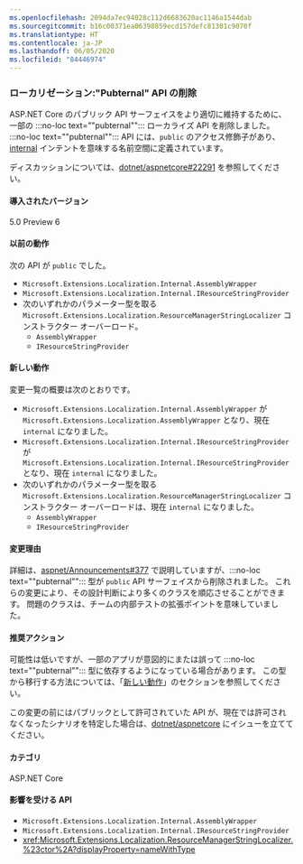 ```yaml
---
ms.openlocfilehash: 2094da7ec94028c112d6683620ac1146a1544dab
ms.sourcegitcommit: b16c00371ea06398859ecd157defc81301c9070f
ms.translationtype: HT
ms.contentlocale: ja-JP
ms.lasthandoff: 06/05/2020
ms.locfileid: "84446974"
---
```

### <a name="localization-pubternal-apis-removed"></a>ローカリゼーション:"Pubternal" API の削除

ASP.NET Core のパブリック API サーフェイスをより適切に維持するために、一部の :::no-loc text="\"pubternal\""::: ローカライズ API を削除しました。 :::no-loc text="\"pubternal\""::: API には、`public` のアクセス修飾子があり、[internal](/dotnet/csharp/language-reference/keywords/internal) インテントを意味する名前空間に定義されています。

ディスカッションについては、[dotnet/aspnetcore#22291](https://github.com/dotnet/aspnetcore/issues/22291) を参照してください。

#### <a name="version-introduced"></a>導入されたバージョン

5.0 Preview 6

#### <a name="old-behavior"></a>以前の動作

次の API が `public` でした。

- `Microsoft.Extensions.Localization.Internal.AssemblyWrapper`
- `Microsoft.Extensions.Localization.Internal.IResourceStringProvider`
- 次のいずれかのパラメーター型を取る `Microsoft.Extensions.Localization.ResourceManagerStringLocalizer` コンストラクター オーバーロード。
  - `AssemblyWrapper`
  - `IResourceStringProvider`

#### <a name="new-behavior"></a>新しい動作

変更一覧の概要は次のとおりです。

- `Microsoft.Extensions.Localization.Internal.AssemblyWrapper` が `Microsoft.Extensions.Localization.AssemblyWrapper` となり、現在 `internal` になりました。
- `Microsoft.Extensions.Localization.Internal.IResourceStringProvider` が `Microsoft.Extensions.Localization.Internal.IResourceStringProvider` となり、現在 `internal` になりました。
- 次のいずれかのパラメーター型を取る `Microsoft.Extensions.Localization.ResourceManagerStringLocalizer` コンストラクター オーバーロードは、現在 `internal` になりました。
  - `AssemblyWrapper`
  - `IResourceStringProvider`

#### <a name="reason-for-change"></a>変更理由

詳細は、[aspnet/Announcements#377](https://github.com/aspnet/Announcements/issues/377#issue-473651882) で説明していますが、:::no-loc text="\"pubternal\""::: 型が `public` API サーフェイスから削除されました。 これらの変更により、その設計判断により多くのクラスを順応させることができます。 問題のクラスは、チームの内部テストの拡張ポイントを意味していました。

#### <a name="recommended-action"></a>推奨アクション

可能性は低いですが、一部のアプリが意図的にまたは誤って :::no-loc text="\"pubternal\""::: 型に依存するようになっている場合があります。 この型から移行する方法については、「[新しい動作](#new-behavior)」のセクションを参照してください。

この変更の前にはパブリックとして許可されていた API が、現在では許可されなくなったシナリオを特定した場合は、[dotnet/aspnetcore](https://github.com/dotnet/aspnetcore/issues) にイシューを立ててください。

#### <a name="category"></a>カテゴリ

ASP.NET Core

#### <a name="affected-apis"></a>影響を受ける API

- `Microsoft.Extensions.Localization.Internal.AssemblyWrapper`
- `Microsoft.Extensions.Localization.Internal.IResourceStringProvider`
- <xref:Microsoft.Extensions.Localization.ResourceManagerStringLocalizer.%23ctor%2A?displayProperty=nameWithType>

<!--

#### Affected APIs

- `T:Microsoft.Extensions.Localization.Internal.AssemblyWrapper`
- `T:Microsoft.Extensions.Localization.Internal.IResourceStringProvider`
- `Overload:Microsoft.Extensions.Localization.ResourceManagerStringLocalizer.#ctor`

-->
